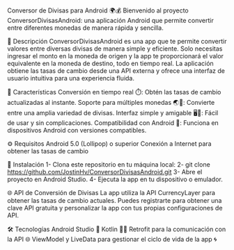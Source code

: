 Conversor de Divisas para Android 🌍💰
Bienvenido al proyecto ConversorDivisasAndroid: una aplicación Android que permite convertir entre diferentes monedas de manera rápida y sencilla.

📱 Descripción
ConversorDivisasAndroid es una app que te permite convertir valores entre diversas divisas de manera simple y eficiente. Solo necesitas ingresar el monto en la moneda de origen y la app te proporcionará el valor equivalente en la moneda de destino, todo en tiempo real.
La aplicación obtiene las tasas de cambio desde una API externa y ofrece una interfaz de usuario intuitiva para una experiencia fluida.

🚀 Características
Conversión en tiempo real ⏱️: Obtén las tasas de cambio actualizadas al instante.
Soporte para múltiples monedas 🌏💸: Convierte entre una amplia variedad de divisas.
Interfaz simple y amigable 🖥️📱: Fácil de usar y sin complicaciones.
Compatibilidad con Android 📱: Funciona en dispositivos Android con versiones compatibles.

⚙️ Requisitos
Android 5.0 (Lollipop) o superior
Conexión a Internet para obtener las tasas de cambio

🔧 Instalación
1- Clona este repositorio en tu máquina local:
2- git clone https://github.com/JostinHv/ConversorDivisasAndroid.git
3- Abre el proyecto en Android Studio.
4- Ejecuta la app en tu dispositivo o emulador.

🌐 API de Conversión de Divisas
La app utiliza la API CurrencyLayer para obtener las tasas de cambio actuales. Puedes registrarte para obtener una clave API gratuita y personalizar la app con tus propias configuraciones de API.

🛠️ Tecnologías
Android Studio 📱
Kotlin 🧑‍💻
Retrofit para la comunicación con la API 🌐
ViewModel y LiveData para gestionar el ciclo de vida de la app 🌀
